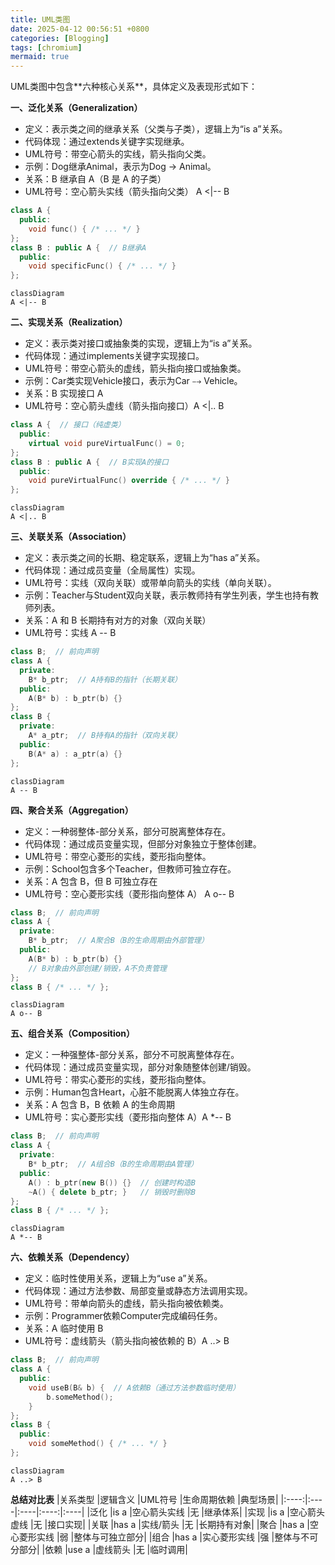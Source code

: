 ```yaml
---
title: UML类图
date: 2025-04-12 00:56:51 +0800
categories: [Blogging]
tags: [chromium]
mermaid: true
---
```


UML类图中包含**‌六种核心关系**‌，具体定义及表现形式如下：

**一、泛化关系（Generalization）**
* ‌定义‌：表示类之间的继承关系（父类与子类），逻辑上为“is a”关系‌。
* 代码体现‌：通过extends关键字实现继承。
* ‌UML符号‌：带空心箭头的实线，箭头指向父类。
* ‌示例‌：Dog继承Animal，表示为Dog → Animal‌。
* ‌关系‌：B 继承自 A（B 是 A 的子类）
* ‌UML符号‌：空心箭头实线（箭头指向父类） A <|-- B
```C++
class A {
  public:
    void func() { /* ... */ }
};
class B : public A {  // B继承A
  public:
    void specificFunc() { /* ... */ }
};
```
```mermaid
classDiagram
A <|-- B
```

**二、实现关系（Realization）**
* ‌定义‌：表示类对接口或抽象类的实现，逻辑上为“is a”关系‌。
* ‌代码体现‌：通过implements关键字实现接口。
* ‌UML符号‌：带空心箭头的虚线，箭头指向接口或抽象类。
* ‌示例‌：Car类实现Vehicle接口，表示为Car ⤍ Vehicle‌。
* ‌关系‌：B 实现接口 A
* ‌UML符号‌：空心箭头虚线（箭头指向接口）A <|.. B
```C++
class A {  // 接口（纯虚类）
  public:
    virtual void pureVirtualFunc() = 0;
};
class B : public A {  // B实现A的接口
  public:
    void pureVirtualFunc() override { /* ... */ }
};
```
```mermaid
classDiagram
A <|.. B
```

**三、关联关系（Association）**
* ‌定义‌：表示类之间的长期、稳定联系，逻辑上为“has a”关系‌。
* ‌代码体现‌：通过成员变量（全局属性）实现。
* ‌UML符号‌：实线（双向关联）或带单向箭头的实线（单向关联）。
* ‌示例‌：Teacher与Student双向关联，表示教师持有学生列表，学生也持有教师列表‌。
* ‌‌关系‌：A 和 B 长期持有对方的对象（双向关联）
* ‌‌UML符号‌：实线 A -- B
```C++
class B;  // 前向声明
class A {
  private:
    B* b_ptr;  // A持有B的指针（长期关联）
  public:
    A(B* b) : b_ptr(b) {}
};
class B {
  private:
    A* a_ptr;  // B持有A的指针（双向关联）
  public:
    B(A* a) : a_ptr(a) {}
};
```
```mermaid
classDiagram
A -- B
```

**四、聚合关系（Aggregation）**
* ‌定义‌：一种弱整体-部分关系，部分可脱离整体存在‌。
* ‌代码体现‌：通过成员变量实现，但部分对象独立于整体创建。
* ‌UML符号‌：带空心菱形的实线，菱形指向整体。
* ‌示例‌：School包含多个Teacher，但教师可独立存在‌。
* ‌关系‌：A 包含 B，但 B 可独立存在
* ‌UML符号‌：空心菱形实线（菱形指向整体 A） A o-- B

```C++
class B;  // 前向声明
class A {
  private:
    B* b_ptr;  // A聚合B（B的生命周期由外部管理）
  public:
    A(B* b) : b_ptr(b) {}
    // B对象由外部创建/销毁，A不负责管理
};
class B { /* ... */ };
```
```mermaid
classDiagram
A o-- B
```

**五、组合关系（Composition）**
* ‌定义‌：一种强整体-部分关系，部分不可脱离整体存在‌。
* ‌代码体现‌：通过成员变量实现，部分对象随整体创建/销毁。
* ‌UML符号‌：带实心菱形的实线，菱形指向整体。
* ‌示例‌：Human包含Heart，心脏不能脱离人体独立存在‌。
* 关系‌：A 包含 B，B 依赖 A 的生命周期
* ‌UML符号‌：实心菱形实线（菱形指向整体 A）A *-- B

```C++
class B;  // 前向声明
class A {
  private:
    B* b_ptr;  // A组合B（B的生命周期由A管理）
  public:
    A() : b_ptr(new B()) {}  // 创建时构造B
    ~A() { delete b_ptr; }   // 销毁时删除B
};
class B { /* ... */ };
```
```mermaid
classDiagram
A *-- B
```

**六、依赖关系（Dependency）**
* ‌定义‌：临时性使用关系，逻辑上为“use a”关系‌。
* ‌代码体现‌：通过方法参数、局部变量或静态方法调用实现。
* ‌UML符号‌：带单向箭头的虚线，箭头指向被依赖类。
* ‌示例‌：Programmer依赖Computer完成编码任务‌。
* 关系‌：A 临时使用 B
* UML符号‌：虚线箭头（箭头指向被依赖的 B）A ..> B

```C++
class B;  // 前向声明
class A {
  public:
    void useB(B& b) {  // A依赖B（通过方法参数临时使用）
        b.someMethod();
    }
};
class B {
  public:
    void someMethod() { /* ... */ }
};
```
```mermaid
classDiagram
A ..> B
```

**总结对比表**
|关系类型	|逻辑含义	|UML符号	|生命周期依赖	|典型场景|
|:----:|:----|:----|:----:|:----|
|泛化	|is a	|空心箭头实线	|无	|继承体系|
|实现	|is a	|空心箭头虚线	|无	|接口实现|
|关联	|has a	|实线/箭头	|无	|长期持有对象|
|聚合	|has a	|空心菱形实线	|弱	|整体与可独立部分|
|组合	|has a	|实心菱形实线	|强	|整体与不可分部分|
|依赖	|use a	|虚线箭头	|无	|临时调用|
